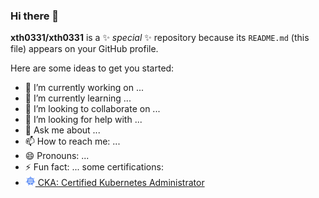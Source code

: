 ### Hi there 👋

**xth0331/xth0331** is a ✨ _special_ ✨ repository because its `README.md` (this file) appears on your GitHub profile.

Here are some ideas to get you started:

- 🔭 I’m currently working on ...
- 🌱 I’m currently learning ...
- 👯 I’m looking to collaborate on ...
- 🤔 I’m looking for help with ...
- 💬 Ask me about ...
- 📫 How to reach me: ...
- 😄 Pronouns: ...
- ⚡ Fun fact: ...
some certifications:
- <a href="https://www.credly.com/badges/8013f32c-72d4-49cc-9e92-0ecc25709405/public_url"><img src="/images/cka.png" width="16" alt="CKA">&nbsp;CKA: Certified Kubernetes Administrator</a>
